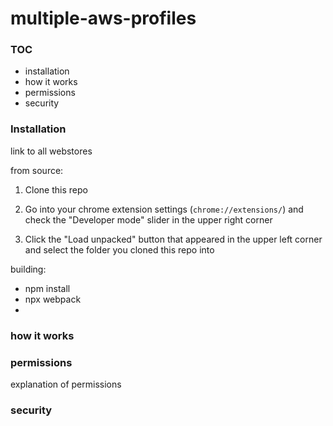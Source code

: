 # multiple-aws-profiles

### TOC

- installation
- how it works
- permissions
- security

### Installation

link to all webstores

from source:

1. Clone this repo

2. Go into your chrome extension settings (`chrome://extensions/`) and check the "Developer mode" slider in the upper right corner

3. Click the "Load unpacked" button that appeared in the upper left corner and select the folder you cloned this repo into

building:

- npm install
- npx webpack
-

### how it works

### permissions

explanation of permissions

### security
